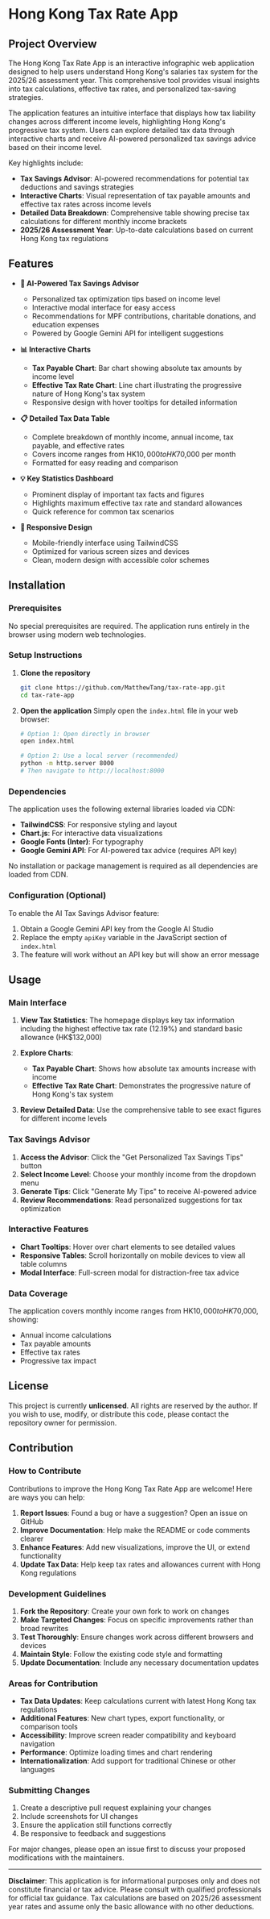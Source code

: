 # Hong Kong Tax Rate App

## Project Overview

The Hong Kong Tax Rate App is an interactive infographic web application designed to help users understand Hong Kong's salaries tax system for the 2025/26 assessment year. This comprehensive tool provides visual insights into tax calculations, effective tax rates, and personalized tax-saving strategies.

The application features an intuitive interface that displays how tax liability changes across different income levels, highlighting Hong Kong's progressive tax system. Users can explore detailed tax data through interactive charts and receive AI-powered personalized tax savings advice based on their income level.

Key highlights include:
- **Tax Savings Advisor**: AI-powered recommendations for potential tax deductions and savings strategies
- **Interactive Charts**: Visual representation of tax payable amounts and effective tax rates across income levels
- **Detailed Data Breakdown**: Comprehensive table showing precise tax calculations for different monthly income brackets
- **2025/26 Assessment Year**: Up-to-date calculations based on current Hong Kong tax regulations

## Features

- **🤖 AI-Powered Tax Savings Advisor**
  - Personalized tax optimization tips based on income level
  - Interactive modal interface for easy access
  - Recommendations for MPF contributions, charitable donations, and education expenses
  - Powered by Google Gemini API for intelligent suggestions

- **📊 Interactive Charts**
  - **Tax Payable Chart**: Bar chart showing absolute tax amounts by income level
  - **Effective Tax Rate Chart**: Line chart illustrating the progressive nature of Hong Kong's tax system
  - Responsive design with hover tooltips for detailed information

- **📋 Detailed Tax Data Table**
  - Complete breakdown of monthly income, annual income, tax payable, and effective rates
  - Covers income ranges from HK$10,000 to HK$70,000 per month
  - Formatted for easy reading and comparison

- **💡 Key Statistics Dashboard**
  - Prominent display of important tax facts and figures
  - Highlights maximum effective tax rate and standard allowances
  - Quick reference for common tax scenarios

- **📱 Responsive Design**
  - Mobile-friendly interface using TailwindCSS
  - Optimized for various screen sizes and devices
  - Clean, modern design with accessible color schemes

## Installation

### Prerequisites
No special prerequisites are required. The application runs entirely in the browser using modern web technologies.

### Setup Instructions

1. **Clone the repository**
   ```bash
   git clone https://github.com/MatthewTang/tax-rate-app.git
   cd tax-rate-app
   ```

2. **Open the application**
   Simply open the `index.html` file in your web browser:
   ```bash
   # Option 1: Open directly in browser
   open index.html
   
   # Option 2: Use a local server (recommended)
   python -m http.server 8000
   # Then navigate to http://localhost:8000
   ```

### Dependencies

The application uses the following external libraries loaded via CDN:
- **TailwindCSS**: For responsive styling and layout
- **Chart.js**: For interactive data visualizations
- **Google Fonts (Inter)**: For typography
- **Google Gemini API**: For AI-powered tax advice (requires API key)

No installation or package management is required as all dependencies are loaded from CDN.

### Configuration (Optional)

To enable the AI Tax Savings Advisor feature:
1. Obtain a Google Gemini API key from the Google AI Studio
2. Replace the empty `apiKey` variable in the JavaScript section of `index.html`
3. The feature will work without an API key but will show an error message

## Usage

### Main Interface

1. **View Tax Statistics**: The homepage displays key tax information including the highest effective tax rate (12.19%) and standard basic allowance (HK$132,000)

2. **Explore Charts**:
   - **Tax Payable Chart**: Shows how absolute tax amounts increase with income
   - **Effective Tax Rate Chart**: Demonstrates the progressive nature of Hong Kong's tax system

3. **Review Detailed Data**: Use the comprehensive table to see exact figures for different income levels

### Tax Savings Advisor

1. **Access the Advisor**: Click the "Get Personalized Tax Savings Tips" button
2. **Select Income Level**: Choose your monthly income from the dropdown menu
3. **Generate Tips**: Click "Generate My Tips" to receive AI-powered advice
4. **Review Recommendations**: Read personalized suggestions for tax optimization

### Interactive Features

- **Chart Tooltips**: Hover over chart elements to see detailed values
- **Responsive Tables**: Scroll horizontally on mobile devices to view all table columns
- **Modal Interface**: Full-screen modal for distraction-free tax advice

### Data Coverage

The application covers monthly income ranges from HK$10,000 to HK$70,000, showing:
- Annual income calculations
- Tax payable amounts
- Effective tax rates
- Progressive tax impact

## License

This project is currently **unlicensed**. All rights are reserved by the author. If you wish to use, modify, or distribute this code, please contact the repository owner for permission.

## Contribution

### How to Contribute

Contributions to improve the Hong Kong Tax Rate App are welcome! Here are ways you can help:

1. **Report Issues**: Found a bug or have a suggestion? Open an issue on GitHub
2. **Improve Documentation**: Help make the README or code comments clearer
3. **Enhance Features**: Add new visualizations, improve the UI, or extend functionality
4. **Update Tax Data**: Help keep tax rates and allowances current with Hong Kong regulations

### Development Guidelines

1. **Fork the Repository**: Create your own fork to work on changes
2. **Make Targeted Changes**: Focus on specific improvements rather than broad rewrites
3. **Test Thoroughly**: Ensure changes work across different browsers and devices
4. **Maintain Style**: Follow the existing code style and formatting
5. **Update Documentation**: Include any necessary documentation updates

### Areas for Contribution

- **Tax Data Updates**: Keep calculations current with latest Hong Kong tax regulations
- **Additional Features**: New chart types, export functionality, or comparison tools
- **Accessibility**: Improve screen reader compatibility and keyboard navigation
- **Performance**: Optimize loading times and chart rendering
- **Internationalization**: Add support for traditional Chinese or other languages

### Submitting Changes

1. Create a descriptive pull request explaining your changes
2. Include screenshots for UI changes
3. Ensure the application still functions correctly
4. Be responsive to feedback and suggestions

For major changes, please open an issue first to discuss your proposed modifications with the maintainers.

---

**Disclaimer**: This application is for informational purposes only and does not constitute financial or tax advice. Please consult with qualified professionals for official tax guidance. Tax calculations are based on 2025/26 assessment year rates and assume only the basic allowance with no other deductions.